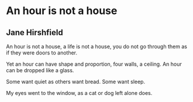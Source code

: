 # An hour is not a house
## Jane Hirshfield
An hour is not a house,
a life is not a house,
you do not go through them as if
they were doors to another.

Yet an hour can have shape and proportion,
four walls, a ceiling.
An hour can be dropped like a glass.

Some want quiet as others want bread.
Some want sleep.

My eyes went
to the window, as a cat or dog left alone does.